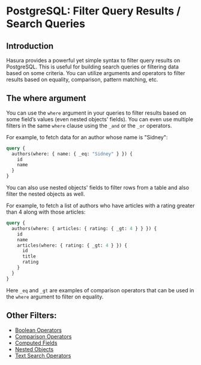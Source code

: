 # PostgreSQL: Filter Query Results / Search Queries

## Introduction

Hasura provides a powerful yet simple syntax to filter query results on PostgreSQL. This is useful for building search
queries or filtering data based on some criteria. You can utilize arguments and operators to filter results based on
equality, comparison, pattern matching, etc.

## The **where** argument

You can use the `where` argument in your queries to filter results based on some field’s values (even nested objects'
fields). You can even use multiple filters in the same `where` clause using the `_and` or the `_or` operators.

For example, to fetch data for an author whose name is "Sidney":

```graphql {3}
query {
  authors(where: { name: { _eq: "Sidney" } }) {
    id
    name
  }
}
```

You can also use nested objects' fields to filter rows from a table and also filter the nested objects as well.

For example, to fetch a list of authors who have articles with a rating greater than 4 along with those articles:

```graphql {2,5}
query {
  authors(where: { articles: { rating: { _gt: 4 } } }) {
    id
    name
    articles(where: { rating: { _gt: 4 } }) {
      id
      title
      rating
    }
  }
}
```

Here `_eq` and `_gt` are examples of comparison operators that can be used in the `where` argument to filter on
equality.

## Other Filters:

- [Boolean Operators](./boolean-operators.md)
- [Comparison Operators](./comparison-operators.md)
- [Computed Fields](./computed-fields.md)
- [Nested Objects](./nested-objects.md)
- [Text Search Operators](./text-search-operators.md)

[//]: # ([//]: # "You can see the complete specification of the `where` argument in the")

[//]: # ([//]: # "[API reference]&#40;/api-reference/graphql-api/query.mdx#whereexp&#41;.")

[//]: # (## Supported operators)

[//]: # ()
[//]: # (| Operator                                                                                        | Use case                                                                                                   |)

[//]: # (| ----------------------------------------------------------------------------------------------- | ---------------------------------------------------------------------------------------------------------- |)

[//]: # (| [Simple Comparison Operators]&#40;/graphql-api/postgresql-queries/filters/comparison-operators.mdx&#41; | Utilize comparison operators to selectively filter results by evaluating a field against a specific value. |)

[//]: # (| [Boolean Operators]&#40;/graphql-api/postgresql-queries/filters/boolean-operators.mdx&#41;              | Employ boolean operators to refine result filters based on logical expressions.                            |)

[//]: # (| [Text Search Operators]&#40;/graphql-api/postgresql-queries/filters/text-search-operators.mdx&#41;      | Apply text search operators to narrow down results according to the presence of text in a field.           |)

[//]: # (| [Nested Objects]&#40;/graphql-api/postgresql-queries/filters/nested-objects.mdx&#41;                    | Navigate and filter results using nested object structures for advanced filtering.                         |)
